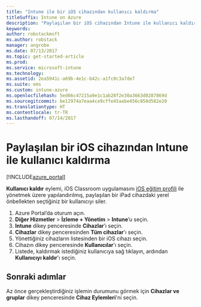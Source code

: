 ```yaml
---
title: "Intune ile bir iOS cihazından kullanıcı kaldırma"
titleSuffix: Intune on Azure
description: "Paylaşılan bir iOS cihazından Intune ile kullanıcı kaldırmayı öğrenin.\""
keywords: 
author: robstackmsft
ms.author: robstack
manager: angrobe
ms.date: 07/13/2017
ms.topic: get-started-article
ms.prod: 
ms.service: microsoft-intune
ms.technology: 
ms.assetid: 2ea5941c-a69b-4e1c-b42c-a1fc0c3a7de7
ms.suite: ems
ms.custom: intune-azure
ms.openlocfilehash: 5ed66c47215a9e1c1ab28f2e30a3663d0287869d
ms.sourcegitcommit: be12974a7eaa4ce9cffe45aabe456c858d582e20
ms.translationtype: HT
ms.contentlocale: tr-TR
ms.lasthandoff: 07/14/2017
---
```

# <a name="remove-a-user-from-a-shared-ios-device-with-intune"></a>Paylaşılan bir iOS cihazından Intune ile kullanıcı kaldırma


[!INCLUDE[azure_portal](./includes/azure_portal.md)]

**Kullanıcı kaldır** eylemi, iOS Classroom uygulamasını [iOS eğitim profili](education-settings-configure-ios.md) ile yönetmek üzere yapılandırılmış, paylaşılan bir iPad cihazdaki yerel önbellekten seçtiğiniz bir kullanıcıyı siler. 

1. Azure Portal’da oturum açın.
2. **Diğer Hizmetler** > **İzleme + Yönetim** > **Intune**’u seçin.
3. **Intune** dikey penceresinde **Cihazlar**’ı seçin.
4. **Cihazlar** dikey penceresinden **Tüm cihazlar**'ı seçin.
5. Yönettiğiniz cihazların listesinden bir iOS cihazı seçin.
6. Cihazın dikey penceresinde **Kullanıcılar**'ı seçin.
7. Listede, kaldırmak istediğiniz kullanıcıya sağ tıklayın, ardından **Kullanıcıyı kaldır**'ı seçin.

## <a name="next-steps"></a>Sonraki adımlar

Az önce gerçekleştirdiğiniz işlemin durumunu görmek için **Cihazlar ve gruplar** dikey penceresinde **Cihaz Eylemleri**'ni seçin.
